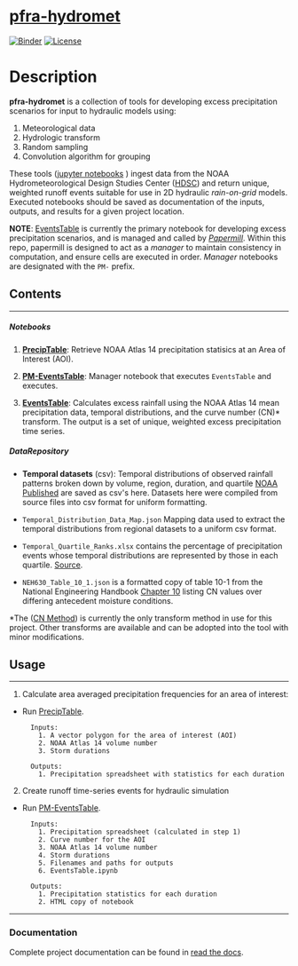 # [pfra-hydromet](https://dewberry.github.io/pfra-hydromet/)

[![Binder](https://mybinder.org/badge_logo.svg)](https://mybinder.org/v2/gh/Dewberry/pfra-hydromet/master)
[![License](https://img.shields.io/badge/License-Apache%202.0-blue.svg)](https://opensource.org/licenses/Apache-2.0)

# Description

__pfra-hydromet__ is a collection of tools for developing excess precipitation scenarios
for input to hydraulic models using:
  1. Meteorological data
  2. Hydrologic transform
  3. Random sampling
  4. Convolution algorithm for  grouping

These tools ([jupyter notebooks](https://jupyter.org/) ) ingest data from the NOAA Hydrometeorological Design Studies Center ([HDSC](https://www.nws.noaa.gov/oh/hdsc/index.html)) and return unique, weighted runoff events suitable for use in 2D hydraulic *rain-on-grid* models. Executed notebooks should
be saved as documentation of the inputs, outputs, and results for a given project location.

__NOTE__: [EventsTable](EventsTable.ipynb) is currently the primary notebook for developing
excess precipitation scenarios, and is managed and called by [*Papermill*](https://pypi.org/project/papermill/).
Within this repo, papermill is designed to act as a *manager* to maintain consistency in computation,
and ensure cells are executed in order. *Manager* notebooks are designated with the `PM-` prefix.


## Contents

---

##### Notebooks

1. [__PrecipTable__](PrecipTable.ipynb): Retrieve NOAA Atlas 14 precipitation statisics
at an Area of Interest (AOI).

2. [__PM-EventsTable__](PM-EventsTable.ipynb): Manager notebook that executes `EventsTable` and executes.

3. [__EventsTable__](EventsTable.ipynb): Calculates excess rainfall using the NOAA Atlas 14 mean precipitation data, temporal distributions, and the curve number (CN)* transform. The output is a set of unique, weighted
excess precipitation time series.

##### DataRepository

 - __Temporal datasets__ (csv): Temporal distributions of observed rainfall patterns broken down by volume, region, duration, and quartile [NOAA Published](https://hdsc.nws.noaa.gov/hdsc/pfds/pfds_temporal.html) are saved as csv's here. Datasets here were compiled from source files into csv format for uniform formatting.

- `Temporal_Distribution_Data_Map.json` Mapping data used to extract the temporal distributions from
regional datasets to a uniform csv format.

- `Temporal_Quartile_Ranks.xlsx` contains the percentage of precipitation events whose temporal distributions are represented by those in each quartile. [Source](https://www.nws.noaa.gov/oh/hdsc/currentpf.html).

- `NEH630_Table_10_1.json` is a formatted copy of table 10-1 from the National Engineering
Handbook [Chapter 10](https://www.wcc.nrcs.usda.gov/ftpref/wntsc/H&H/NEHhydrology/ch10.pdf.) listing
CN values over differing antecedent moisture conditions.

*The ([CN Method](https://www.nrcs.usda.gov/Internet/FSE_DOCUMENTS/stelprdb1044171.pdf))
is currently the only transform method in use for this project. Other transforms are available
and can be adopted into the tool with minor modifications.


## Usage

---

1. Calculate area averaged precipitation frequencies for an area of interest:

  - Run [PrecipTable](PrecipTable.ipynb).

    ```
      Inputs:
        1. A vector polygon for the area of interest (AOI)
        2. NOAA Atlas 14 volume number
        3. Storm durations

      Outputs:
        1. Precipitation spreadsheet with statistics for each duration

    ```
2. Create runoff time-series events for hydraulic simulation

  - Run [PM-EventsTable](PM-EventsTable.ipynb).

    ```
      Inputs:
        1. Precipitation spreadsheet (calculated in step 1)
        2. Curve number for the AOI
        3. NOAA Atlas 14 volume number
        4. Storm durations
        5. Filenames and paths for outputs
        6. EventsTable.ipynb

      Outputs:
        1. Precipitation statistics for each duration
        2. HTML copy of notebook
    ```



---

### Documentation

Complete project documentation can be found in [read the docs](https://dewberry.github.io/pfra-hydromet/about/).

